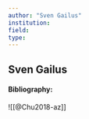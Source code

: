 ```yaml
---
author: "Sven Gailus"
institution:
field:
type:
---
```


## Sven Gailus
#### Bibliography:

![[@Chu2018-az]]